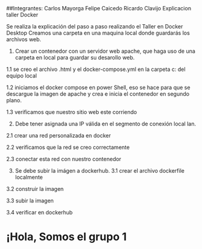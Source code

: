 
<html>
<head>
##Integrantes:
Carlos Mayorga
Felipe Caicedo
Ricardo Clavijo
Explicacion taller Docker

Se realiza la explicación del paso a paso realizando el Taller en Docker Desktop
Creamos una carpeta en una maquina local donde guardarás los archivos web.


1.	Crear un contenedor con un servidor web apache, que haga uso de una carpeta en local para guardar su desarollo web.

1.1	 se creo el archivo .html y el docker-compose.yml en la carpeta c: del equipo local




1.2	iniciamos el docker compose en power Shell, eso se hace para que se descargue la imagen de apache y crea e inicia el contenedor en segundo plano.






1.3	 verificamos que nuestro sitio web este corriendo 


2.	Debe tener asignada una IP válida en el segmento de conexión local lan.

2.1 crear una red personalizada en docker





2.2  verificamos que la red se creo correctamente




2.3 conectar esta red con nuestro contenedor


3.	Se debe subir la imágen a dockerhub.
3.1 crear el archivo dockerfile localmente



3.2 construir la imagen

3.3 subir la imagen


3.4 verificar en dockerhub

</body>
</html>

<html>
<head>
    <title>Servidor Apache en Docker</title>
</head>
<body>
    <h1>¡Hola, Somos el grupo 1</h1>
</body>
</html>
